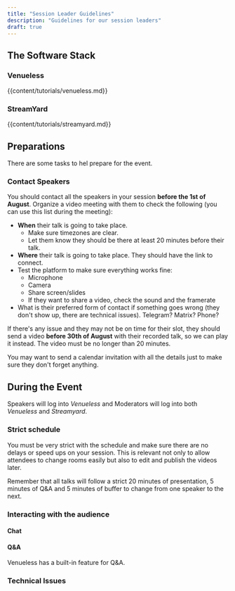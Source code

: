 ```yaml
---
title: "Session Leader Guidelines"
description: "Guidelines for our session leaders"
draft: true
---
```


## The Software Stack



### Venueless

{{content/tutorials/venueless.md}} 

### StreamYard

{{content/tutorials/streamyard.md}} 

## Preparations

There are some tasks to hel prepare for the event.

### Contact Speakers

You should contact all the speakers in your session **before the 1st of August**. Organize a video meeting with them to check the following (you can use this list during the meeting):

 * **When** their talk is going to take place. 
     - Make sure timezones are clear.
     - Let them know they should be there at least 20 minutes before their talk.
 * **Where** their talk is going to take place. They should have the link to connect.
 * Test the platform to make sure everything works fine:
     - Microphone
     - Camera
     - Share screen/slides
     - If they want to share a video, check the sound and the framerate
 * What is their preferred form of contact if something goes wrong (they don't show up, there are technical issues). Telegram? Matrix? Phone?

If there's any issue and they may not be on time for their slot, they should send a video **before 30th of August** with their recorded talk, so we can play it instead. The video must be no longer than 20 minutes.

You may want to send a calendar invitation with all the details just to make sure they don't forget anything.

## During the Event

Speakers will log into *Venueless* and Moderators will log into both *Venueless* and *Streamyard*. 

### Strict schedule

You must be very strict with the schedule and make sure there are no delays or speed ups on your session. This is relevant not only to allow attendees to change rooms easily but also to edit and publish the videos later.

Remember that all talks will follow a strict 20 minutes of presentation, 5 minutes of Q&A and 5 minutes of buffer to change from one speaker to the next.

### Interacting with the audience

#### Chat

#### Q&A

Venueless has a built-in feature for Q&A.

### Technical Issues
